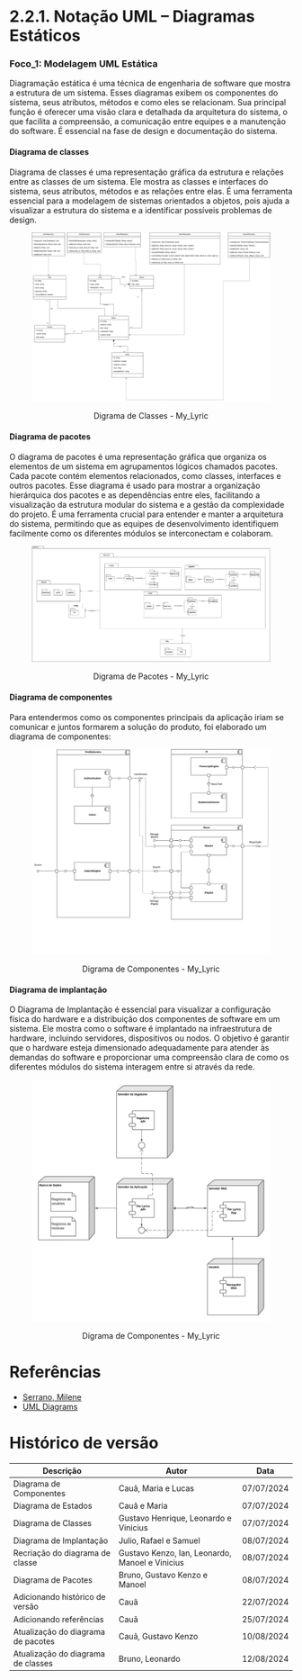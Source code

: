 # 2.2.1. Notação UML – Diagramas Estáticos

### Foco_1: Modelagem UML Estática

Diagramação estática é uma técnica de engenharia de software que mostra a estrutura de um sistema. Esses diagramas exibem os componentes do sistema, seus atributos, métodos e como eles se relacionam. Sua principal função é oferecer uma visão clara e detalhada da arquitetura do sistema, o que facilita a compreensão, a comunicação entre equipes e a manutenção do software. É essencial na fase de design e documentação do sistema.

#### Diagrama de classes

Diagrama de classes é uma representação gráfica da estrutura e relações entre as classes de um sistema. Ele mostra as classes e interfaces do sistema, seus atributos, métodos e as relações entre elas. É uma ferramenta essencial para a modelagem de sistemas orientados a objetos, pois ajuda a visualizar a estrutura do sistema e a identificar possíveis problemas de design.

<figure align="center">

![brainstorm](../assets/uml/DiagramaClasses.png)

  <figcaption>Digrama de Classes - My_Lyric</figcaption>
</figure>

#### Diagrama de pacotes

O diagrama de pacotes é uma representação gráfica que organiza os elementos de um sistema em agrupamentos lógicos chamados pacotes. Cada pacote contém elementos relacionados, como classes, interfaces e outros pacotes. Esse diagrama é usado para mostrar a organização hierárquica dos pacotes e as dependências entre eles, facilitando a visualização da estrutura modular do sistema e a gestão da complexidade do projeto. É uma ferramenta crucial para entender e manter a arquitetura do sistema, permitindo que as equipes de desenvolvimento identifiquem facilmente como os diferentes módulos se interconectam e colaboram.

<figure align="center">

![brainstorm](../assets/uml/DiagramaDePacotes.png)

  <figcaption>Digrama de Pacotes - My_Lyric</figcaption>
</figure>

#### Diagrama de componentes

Para entendermos como os componentes principais da aplicação iriam se comunicar e
juntos formarem a solução do produto, foi elaborado um diagrama de componentes:

<figure align="center">

![brainstorm](../assets/uml/DiagramaDeComponentes.png)

  <figcaption>Digrama de Componentes - My_Lyric</figcaption>
</figure>

#### Diagrama de implantação

O Diagrama de Implantação é essencial para visualizar a configuração física do hardware e a distribuição dos componentes de software em um sistema. Ele mostra como o software é implantado na infraestrutura de hardware, incluindo servidores, dispositivos ou nodos. O objetivo é garantir que o hardware esteja dimensionado adequadamente para atender às demandas do software e proporcionar uma compreensão clara de como os diferentes módulos do sistema interagem entre si através da rede.

<figure align="center">

![brainstorm](../assets/uml/DiagramaDeImplantacao.jpeg)

  <figcaption>Digrama de Componentes - My_Lyric</figcaption>
</figure>

# Referências

- [Serrano, Milene](https://arquivos.unb.br/arquivos/2024160122eee73064516ee6c9dc85853/Arquitetura_e_Desenho_de_Software_-_Aula_Modelagem_UML_Esttica_-_Profa._Milene.pdf)
- [UML Diagrams](https://www.uml-diagrams.org/)

# Histórico de versão

| Descrição                          | Autor                                           | Data       |
| ---------------------------------- | ----------------------------------------------- | ---------- |
| Diagrama de Componentes            | Cauã, Maria e Lucas                             | 07/07/2024 |
| Diagrama de Estados                | Cauã e Maria                                    | 07/07/2024 |
| Diagrama de Classes                | Gustavo Henrique, Leonardo e Vinicius           | 07/07/2024 |
| Diagrama de Implantação            | Julio, Rafael e Samuel                          | 08/07/2024 |
| Recriação do diagrama de classe    | Gustavo Kenzo, Ian, Leonardo, Manoel e Vinicius | 08/07/2024 |
| Diagrama de Pacotes                | Bruno, Gustavo Kenzo e Manoel                   | 08/07/2024 |
| Adicionando histórico de versão    | Cauã                                            | 22/07/2024 |
| Adicionando referências            | Cauã                                            | 25/07/2024 |
| Atualização do diagrama de pacotes | Cauã, Gustavo Kenzo                             | 10/08/2024 |
| Atualização do diagrama de classes | Bruno, Leonardo                                 | 12/08/2024 |
